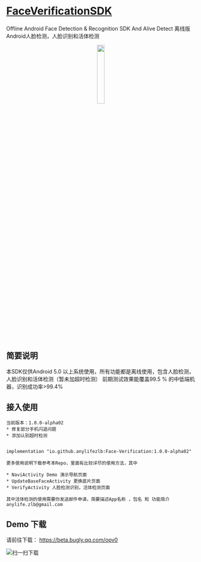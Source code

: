 #  [FaceVerificationSDK](https://github.com/AnyLifeZLB/FaceVerificationSDK)

Offline Android Face Detection &amp; Recognition SDK And Alive Detect 离线版Android人脸检测，人脸识别和活体检测

<div align=center>
<img src="https://user-images.githubusercontent.com/15169396/182627098-0ca24289-641b-4593-bf7c-72b09c4bf94e.jpeg" width = 20% height = 20% />
</div>


## 简要说明
   本SDK仅供Android 5.0 以上系统使用，所有功能都是离线使用，包含人脸检测，人脸识别和活体检测（暂未加超时检测）
   前期测试效果能覆盖99.5 % 的中低端机器，识别成功率>99.4% 

## 接入使用
 
    当前版本：1.0.0-alpha02
    * 修复部分手机闪退问题
    * 添加认别超时检测
    

    implementation "io.github.anylifezlb:Face-Verification:1.0.0-alpha02"
   
    更多使用说明下载参考本Repo，里面有比较详尽的使用方法，其中 

    * NaviActivity Demo 演示导航页面
    * UpdateBaseFaceActivity 更换底片页面
    * VerifyActivity 人脸检测识别，活体检测页面

    其中活体检测的使用需要你发送邮件申请，简要描述App名称 ，包名 和 功能简介
    anylife.zlb@gmail.com
   


## Demo 下载

   请前往下载： https://beta.bugly.qq.com/opv0
   
   ![扫一扫下载](https://upload-images.jianshu.io/upload_images/2376786-fae77d471e8bcb6d.png?imageMogr2/auto-orient/strip%7CimageView2/2/w/333)


   
   
   
